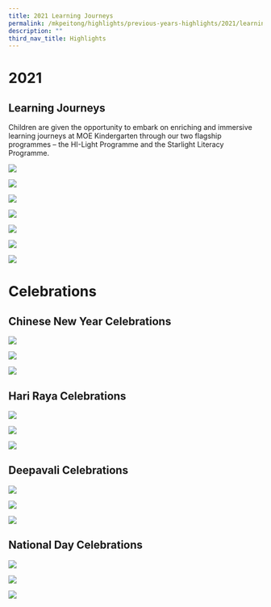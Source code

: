 ```yaml
---
title: 2021 Learning Journeys
permalink: /mkpeitong/highlights/previous-years-highlights/2021/learning-journeys/
description: ""
third_nav_title: Highlights
---
```

# 2021

## Learning Journeys

Children are given the opportunity to embark on enriching and immersive learning journeys at MOE Kindergarten through our two flagship programmes – the HI-Light Programme and the Starlight Literacy Programme.

![](/images/MK@Pei%20Tong/Highlights/2021/Events%20Celebrations%204.jpg)

![](/images/MK@Pei%20Tong/Highlights/2021/Events%20Celebrations%205.jpg)

![](/images/MK@Pei%20Tong/Highlights/2021/Events%20Celebrations%206.jpg)

![](/images/MK@Pei%20Tong/Highlights/2021/Events%20Celebrations%20LJ%203.jpg)

![](/images/MK@Pei%20Tong/Highlights/2021/Events%20Celebrations%20LJ%201.jpg)

![](/images/MK@Pei%20Tong/Highlights/2021/Events%20Celebrations%20LJ%202.jpg)


![](/images/MK@Pei%20Tong/Highlights/2021/Events%20Celebrations%20LJ%204.jpg)

# Celebrations

## Chinese New Year Celebrations

![](/images/MK@Pei%20Tong/Highlights/2021/Events%20Celebrations%20CNY%20HR%20D%202.jpg)

![](/images/MK@Pei%20Tong/Highlights/2021/Events%20Celebrations%20CNY%20HR%20D%203.jpg)

![](/images/MK@Pei%20Tong/Highlights/2021/Events%20Celebrations%20CNY%20HR%20D%201.jpg)

## Hari Raya Celebrations

![](/images/MK@Pei%20Tong/Highlights/2021/Events%20Celebrations%20CNY%20HR%20D%204.jpg)

![](/images/MK@Pei%20Tong/Highlights/2021/Events%20Celebrations%20CNY%20HR%20D%206.jpg)

![](/images/MK@Pei%20Tong/Highlights/2021/Events%20Celebrations%20CNY%20HR%20D%205.jpg)

## Deepavali Celebrations
![](/images/MK@Pei%20Tong/Highlights/2021/Events%20Celebrations%20CNY%20HR%20D%207.jpg)

![](/images/MK@Pei%20Tong/Highlights/2021/Events%20Celebrations%20CNY%20HR%20D%208.jpg)

![](/images/MK@Pei%20Tong/Highlights/2021/Events%20Celebrations%20CNY%20HR%20D%209.jpg)

## National Day Celebrations

![](/images/MK@Pei%20Tong/Highlights/2021/Events%20Celebrations%20N%20D%201.jpg)

![](/images/MK@Pei%20Tong/Highlights/2021/Events%20Celebrations%20N%20D%203.jpg)

![](/images/MK@Pei%20Tong/Highlights/2021/Events%20Celebrations%20N%20D%202.jpg)

